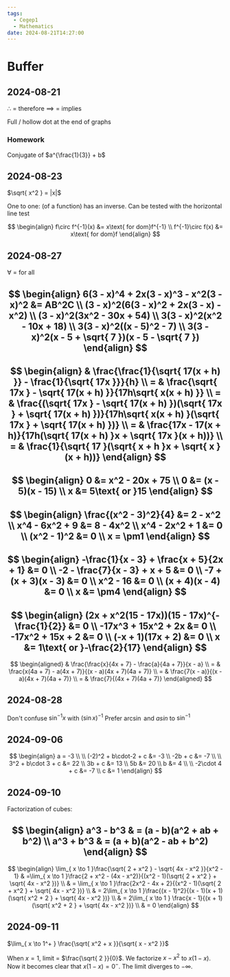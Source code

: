 ```yaml
---
tags:
  - Cegep1
  - Mathematics
date: 2024-08-21T14:27:00
---
```


# Buffer

## 2024-08-21

$\therefore$ = therefore
$\implies$ = implies

Full / hollow dot at the end of graphs

### Homework

Conjugate of $a^{\frac{1}{3}} + b$

## 2024-08-23

$\sqrt{ x^2 } = |x|$

One to one: (of a function) has an inverse. Can be tested with the horizontal line test

$$
\begin{align}
f\circ f^{-1}(x) &= x\text{ for dom}f^{-1} \\
f^{-1}\circ f(x) &= x\text{ for dom}f
\end{align}
$$

## 2024-08-27

$\forall$ = for all

$$
\begin{align}
6(3 - x)^4 + 2x(3 - x)^3 - x^2(3 - x)^2 &= AB^2C \\
(3 - x)^2(6(3 - x)^2 + 2x(3 - x) - x^2) \\
(3 - x)^2(3x^2 - 30x + 54) \\
3(3 - x)^2(x^2 - 10x + 18) \\
3(3 - x)^2((x - 5)^2 - 7) \\
3(3 - x)^2(x - 5 + \sqrt{ 7 })(x - 5 - \sqrt{ 7 })
\end{align}
$$
---
$$
\begin{align}
 & \frac{\frac{1}{\sqrt{ 17(x + h) }} - \frac{1}{\sqrt{ 17x }}}{h} \\
= & \frac{\sqrt{ 17x } - \sqrt{ 17(x + h) }}{17h\sqrt{ x(x + h) }} \\
= & \frac{(\sqrt{ 17x } - \sqrt{ 17(x + h) })(\sqrt{ 17x } + \sqrt{ 17(x + h) })}{17h\sqrt{ x(x + h) }(\sqrt{ 17x } + \sqrt{ 17(x + h) })} \\
= & \frac{17x - 17(x + h)}{17h(\sqrt{ 17(x + h) }x + \sqrt{ 17x }(x + h))} \\
= & \frac{1}{\sqrt{ 17 }(\sqrt{ x + h }x + \sqrt{ x }(x + h))}
\end{align}
$$
---
$$
\begin{align}
0 &= x^2 - 20x + 75 \\
0 &= (x - 5)(x - 15) \\
x &= 5\text{ or }15
\end{align}
$$
---
$$
\begin{align}
\frac{(x^2 - 3)^2}{4} &= 2 - x^2 \\
x^4 - 6x^2 + 9 &= 8 - 4x^2 \\
x^4 - 2x^2 + 1 &= 0 \\
(x^2 - 1)^2 &= 0 \\
x = \pm1
\end{align}
$$
---
$$
\begin{align}
-\frac{1}{x - 3} + \frac{x + 5}{2x + 1} &= 0 \\
-2 - \frac{7}{x - 3} + x + 5 &= 0 \\
-7 + (x + 3)(x - 3) &= 0 \\
x^2 - 16 &= 0 \\
(x + 4)(x - 4) &= 0 \\
x &= \pm4
\end{align}
$$
---
$$
\begin{align}
(2x + x^2(15 - 17x))(15 - 17x)^{-\frac{1}{2}} &= 0 \\
-17x^3 + 15x^2 + 2x &= 0 \\
-17x^2 + 15x + 2 &= 0 \\
(-x + 1)(17x + 2) &= 0 \\
x &= 1\text{ or }-\frac{2}{17}
\end{align}
$$
---
$$
\begin{aligned}
 & \frac{\frac{x}{4x + 7} - \frac{a}{4a + 7}}{x - a} \\
= & \frac{x(4a + 7) - a(4x + 7)}{(x - a)(4x + 7)(4a + 7)} \\
= & \frac{7(x - a)}{(x - a)(4x + 7)(4a + 7)} \\
= & \frac{7}{(4x + 7)(4a + 7)}
\end{aligned}
$$

## 2024-08-28

Don't confuse $\sin ^{-1}x$ with $(\sin x)^{-1}$
Prefer $\arcsin$ and $asin$ to $\sin ^{-1}$

## 2024-09-06

$$
\begin{align}
a = -3 \\
 \\
(-2)^2 + b\cdot-2 + c &= -3 \\
-2b + c &= -7 \\
 \\
3^2 + b\cdot 3 + c &= 22 \\
3b + c &= 13 \\
5b &= 20 \\
b &= 4 \\
 \\
-2\cdot 4 + c &= -7 \\
c &= 1
\end{align}
$$

## 2024-09-10

Factorization of cubes:

$$
\begin{align}
a^3 - b^3 & = (a - b)(a^2 + ab + b^2) \\
a^3 + b^3 & = (a + b)(a^2 - ab + b^2)
\end{align}
$$
---
$$
\begin{align}
\lim_{ x \to 1 }\frac{\sqrt{ 2 + x^2 } - \sqrt{ 4x - x^2 }}{x^2 - 1} & =\lim_{ x \to 1 }\frac{2 + x^2 - (4x - x^2)}{(x^2 - 1)(\sqrt{ 2 + x^2 } + \sqrt{ 4x - x^2 })} \\
 & = \lim_{ x \to 1 }\frac{2x^2 - 4x + 2}{(x^2 - 1)(\sqrt{ 2 + x^2 } + \sqrt{ 4x - x^2 })} \\
 & = 2\lim_{ x \to 1 }\frac{(x - 1)^2}{(x - 1)(x + 1)(\sqrt{ x^2 + 2 } + \sqrt{ 4x - x^2 })} \\
 & = 2\lim_{ x \to 1 } \frac{x - 1}{(x + 1)(\sqrt{ x^2 + 2 } + \sqrt{ 4x - x^2 })} \\
 & = 0
\end{align}
$$

## 2024-09-11

$\lim_{ x \to 1^+ } \frac{\sqrt{ x^2 + x }}{\sqrt{ x - x^2 }}$

When $x = 1$, limit = $\frac{\sqrt{ 2 }}{0}$.
We factorize $x - x^2$ to $x(1 - x)$.
Now it becomes clear that $x(1 - x) = 0^-$.
The limit diverges to $-\infty$.
